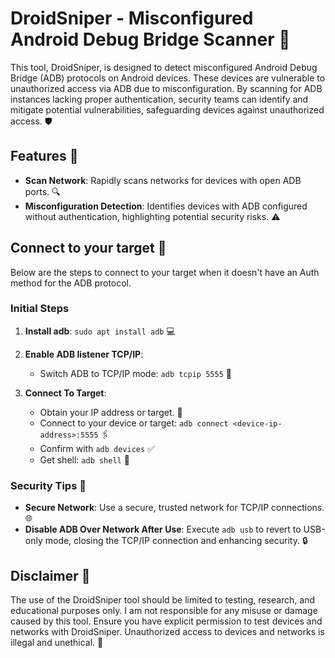 # DroidSniper - Misconfigured Android Debug Bridge Scanner 🎯

This tool, DroidSniper, is designed to detect misconfigured Android Debug Bridge (ADB) protocols on Android devices. These devices are vulnerable to unauthorized access via ADB due to misconfiguration. By scanning for ADB instances lacking proper authentication, security teams can identify and mitigate potential vulnerabilities, safeguarding devices against unauthorized access. 🛡️

## Features 🌟

- **Scan Network**: Rapidly scans networks for devices with open ADB ports. 🔍
- **Misconfiguration Detection**: Identifies devices with ADB configured without authentication, highlighting potential security risks. ⚠️

## Connect to your target 🎯

Below are the steps to connect to your target when it doesn't have an Auth method for the ADB protocol.

### Initial Steps

1. **Install adb**: `sudo apt install adb` 💻

2. **Enable ADB listener TCP/IP**:
    - Switch ADB to TCP/IP mode: `adb tcpip 5555` 🔌

3. **Connect To Target**:
    - Obtain your IP address or target. 🎲
    - Connect to your device or target: `adb connect <device-ip-address>:5555` 🖇️
    - Confirm with `adb devices` ✅
    - Get shell: `adb shell` 🐚

### Security Tips 🔐

- **Secure Network**: Use a secure, trusted network for TCP/IP connections. 🌐
- **Disable ADB Over Network After Use**: Execute `adb usb` to revert to USB-only mode, closing the TCP/IP connection and enhancing security. 🔒

## Disclaimer 📝

The use of the DroidSniper tool should be limited to testing, research, and educational purposes only. I am not responsible for any misuse or damage caused by this tool. Ensure you have explicit permission to test devices and networks with DroidSniper. Unauthorized access to devices and networks is illegal and unethical. 🚫
